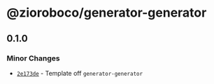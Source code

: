 # @zioroboco/generator-generator

## 0.1.0
### Minor Changes



- [`2e173de`](https://github.com/zioroboco/scaffolding/commit/2e173de08b302248205e4e0c9d4754ded5e5fae3) - Template off `generator-generator`
